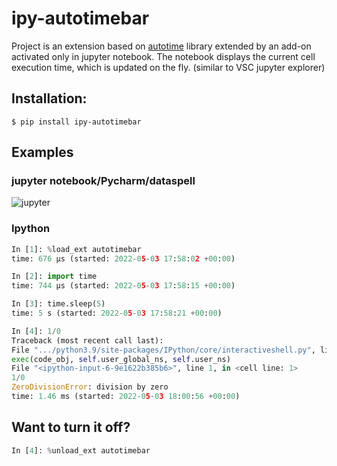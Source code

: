 # ipy-autotimebar
Project is an extension based on [autotime](https://github.com/cpcloud/ipython-autotime) 
library extended by an add-on activated only in jupyter notebook.
The notebook displays the current cell execution time, which is updated on the fly.
(similar to VSC jupyter explorer)

## Installation:

```console
$ pip install ipy-autotimebar
```

## Examples

### jupyter notebook/Pycharm/dataspell
![jupyter](images/ezgif.com-gif-maker.gif)

### Ipython
```python
In [1]: %load_ext autotimebar
time: 676 µs (started: 2022-05-03 17:58:02 +00:00)

In [2]: import time
time: 744 µs (started: 2022-05-03 17:58:15 +00:00)

In [3]: time.sleep(5)
time: 5 s (started: 2022-05-03 17:58:21 +00:00)

In [4]: 1/0
Traceback (most recent call last):
File ".../python3.9/site-packages/IPython/core/interactiveshell.py", line 3397, in run_code
exec(code_obj, self.user_global_ns, self.user_ns)
File "<ipython-input-6-9e1622b385b6>", line 1, in <cell line: 1>
1/0
ZeroDivisionError: division by zero
time: 1.46 ms (started: 2022-05-03 18:00:56 +00:00)
```

## Want to turn it off?

```python
In [4]: %unload_ext autotimebar
```
